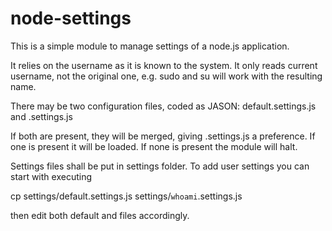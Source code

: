node-settings
=============

This is a simple module to manage settings of a node.js application.

It relies on the username as it is known to the system. It only reads current username, not the original one, e.g. sudo and su will work with the resulting name.

There may be two configuration files, coded as JASON: default.settings.js and <username>.settings.js

If both are present, they will be merged, giving <username>.settings.js a preference. If one is present it will be loaded. If none is present the module will halt.

Settings files shall be put in settings folder. To add user settings you can start with executing

cp settings/default.settings.js settings/`whoami`.settings.js

then edit both default and <user> files accordingly.

